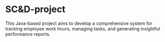 # SC&D-project
This Java-based project aims to develop a comprehensive system for tracking employee work hours, managing tasks, and generating insightful performance reports.
